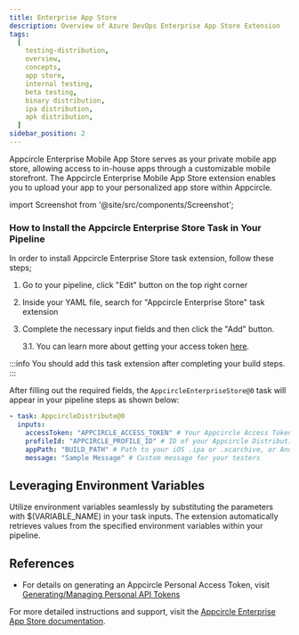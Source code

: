 ```yaml
---
title: Enterprise App Store
description: Overview of Azure DevOps Enterprise App Store Extension
tags:
  [
    testing-distribution,
    overview,
    concepts,
    app store,
    internal testing,
    beta testing,
    binary distribution,
    ipa distribution,
    apk distribution,
  ]
sidebar_position: 2
---
```


Appcircle Enterprise Mobile App Store serves as your private mobile app store, allowing access to in-house apps through a customizable mobile storefront. The Appcircle Enterprise Mobile App Store extension enables you to upload your app to your personalized app store within Appcircle.

import Screenshot from '@site/src/components/Screenshot';

### How to Install the Appcircle Enterprise Store Task in Your Pipeline

In order to install Appcircle Enterprise Store task extension, follow these steps;

1. Go to your pipeline, click "Edit" button on the top right corner
   <Screenshot url='https://cdn.appcircle.io/docs/assets/testing-distribution-azure-pipeline-edit.png' />
2. Inside your YAML file, search for "Appcircle Enterprise Store" task extension
   <Screenshot url='https://cdn.appcircle.io/docs/assets/ac-app-store-azure-extension-task.png' />
3. Complete the necessary input fields and then click the "Add" button.

   3.1. You can learn more about getting your access token [here](https://docs.appcircle.io/appcircle-api/api-authentication#generatingmanaging-the-personal-api-tokens).

:::info
You should add this task extension after completing your build steps.
:::

After filling out the required fields, the `AppcircleEnterpriseStore@0` task will appear in your pipeline steps as shown below:

```yaml
- task: AppcircleDistribute@0
  inputs:
    accessToken: "APPCIRCLE_ACCESS_TOKEN" # Your Appcircle Access Token
    profileId: "APPCIRCLE_PROFILE_ID" # ID of your Appcircle Distribution Profile
    appPath: "BUILD_PATH" # Path to your iOS .ipa or .xcarchive, or Android APK or App Bundle
    message: "Sample Message" # Custom message for your testers
```

## Leveraging Environment Variables

Utilize environment variables seamlessly by substituting the parameters with $(VARIABLE_NAME) in your task inputs. The extension automatically retrieves values from the specified environment variables within your pipeline.

## References

- For details on generating an Appcircle Personal Access Token, visit [Generating/Managing Personal API Tokens](https://docs.appcircle.io/appcircle-api/api-authentication#generatingmanaging-the-personal-api-tokens)

For more detailed instructions and support, visit the [Appcircle Enterprise App Store documentation](https://appcircle.io/enterprise-app-store).
